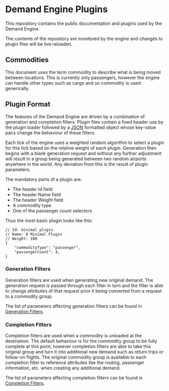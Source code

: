 # Demand Engine Plugins #

This repository contains the public documentation and plugins used by the Demand Engine.

The contents of the repository are monitored by the engine and changes to plugin files will be live reloaded.


## Commodities ##

This document uses the term commodity to describe what is being moved between locations. This is currently only passengers, however the engine can handle other types
such as cargo and so commodity is used generically.


## Plugin Format ##

The features of the Demand Engine are driven by a combination of generation and completion filters.
Plugin files contain a fixed header use by the plugin loader followed by a [JSON](https://en.wikipedia.org/wiki/JSON) formatted object whose key-value pairs
change the behaviour of these filters.

Each tick of the engine uses a weighted random algorithm to select a plugin for this tick based on the relative weight of each plugin. Generation then begins with a
blank generation request and without any further adjustment will result in a group being generated between two random airports anywhere
in the world.  Any deviation from this is the result of plugin parameters.

The mandatory parts of a plugin are:

- The header Id field
- The header Name field
- The header Weight field
- A commodity type
- One of the passenger count selectors
  
Thus the most basic plugin looks like this:

```
// Id: minimal_plugin
// Name: A Minimal Plugin
// Weight: 100
{
    "commodityType": "passenger",
    "passengerCount": 4,
}

```


### Generation Filters ###

Generation filters are used when generating new original demand. The generation request is passed through each filter in turn and the filter is able to change attributes
of that request prior it being converted from a request to a commodity group.

The list of parameters affecting generation filters can be found in [Generation Filters](/Docs/GenerationFilters.md).


### Completion Filters ###

Completion filters are used when a commodity is unloaded at the destination. The default behaviour is for the commodity group to be fully complete at this point, however
completion filters are able to take this original group and turn it into additional new demand such as return trips or follow-on flights. The original commodity group is
available to each completion filter to reference attributes like the routing, passenger information, etc. when creating any additional demand.

The list of parameters affecting completion filters can be found in [Completion Filters](/Docs/CompletionFilters.md).
